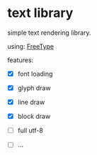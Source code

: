 
# text library

simple text rendering library. <br>

using: [FreeType](https://freetype.org/index.html)



features:

- [x] font loading
- [x] glyph draw
- [x] line draw
- [x] block draw
- [ ] full utf-8
- [ ] ...

